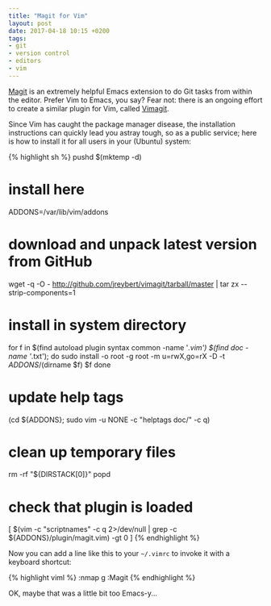 ```yaml
---
title: "Magit for Vim"
layout: post
date: 2017-04-18 10:15 +0200
tags:
- git
- version control
- editors
- vim
---
```

[Magit](https://magit.vc/) is an extremely helpful Emacs extension to do Git tasks from within the editor. Prefer Vim to Emacs, you say? Fear not: there is an ongoing effort to create a similar plugin for Vim, called [Vimagit](https://github.com/jreybert/vimagit/blob/master/README.md).

Since Vim has caught the package manager disease, the installation instructions can quickly lead you astray tough, so as a public service; here is how to install it for all users in your (Ubuntu) system:

{% highlight sh %}
pushd $(mktemp -d)

# install here
ADDONS=/var/lib/vim/addons

# download and unpack latest version from GitHub
wget -q -O - http://github.com/jreybert/vimagit/tarball/master | tar zx --strip-components=1

# install in system directory
for f in $(find autoload plugin syntax common -name '*.vim') $(find doc -name '*.txt'); do
  sudo install -o root -g root -m u=rwX,go=rX -D -t ${ADDONS}/$(dirname $f) $f
done

# update help tags
(cd ${ADDONS}; sudo vim -u NONE -c "helptags doc/" -c q)

# clean up temporary files
rm -rf "${DIRSTACK[0]}"
popd

# check that plugin is loaded
[ $(vim -c "scriptnames" -c q 2>/dev/null | grep -c ${ADDONS}/plugin/magit.vim) -gt 0 ]
{% endhighlight %}

Now you can add a line like this to your `~/.vimrc` to invoke it with a keyboard shortcut:

{% highlight viml %}
:nmap <C-x>g :Magit<CR>
{% endhighlight %}

OK, maybe that was a little bit too Emacs-y...